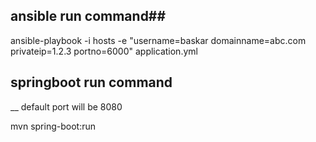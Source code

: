 ## ansible run command##

ansible-playbook -i hosts -e "username=baskar domainname=abc.com privateip=1.2.3 portno=6000" application.yml


## springboot run command ##
__ default port will be 8080

mvn spring-boot:run

